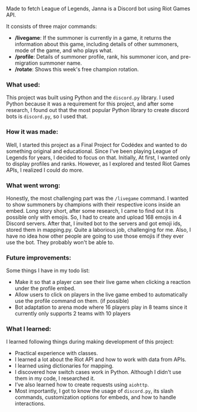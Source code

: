 Made to fetch League of Legends, Janna is a Discord bot using Riot Games API.

It consists of three major commands: 

- **/livegame**: If the summoner is currently in a game, it returns the information about this game, including details of other summoners, mode of the game, and who plays what.
- **/profile**: Details of summoner profile, rank, his summoner icon, and pre-migration summoner name.
- **/rotate**: Shows this week's free champion rotation.

### What used:
This project was built using Python and the `discord.py` library.
I used Python because it was a requirement for this project, and after some research, I found out that the most popular Python library to create discord bots is `discord.py`, so I  used that.

### How it was made:
Well, I started this project as a Final Project for Codédex and wanted to do something original and educational. Since I've been playing League of Legends for years, I decided to focus on that. Initially, At first, I wanted only to display profiles and ranks. However, as I explored and tested Riot Games APIs, I realized I could do more.

### What went wrong: 
 Honestly, the most challenging part was the `/livegame` command. I wanted to show summoners by champions with their respective icons inside an embed. Long story short, after some research, I came to find out it is possible only with emojis. So, I had to create and upload 168 emojis in 4 Discord servers. After that, I invited bot to the servers and got emoji ids, stored them in mapping.py. Quite a laborious job, challenging for me. Also, I have no idea how other people are going to use those emojis if they ever use the bot. They probably won't be able to.

### Future improvements:
Some things I have in my todo list:
- Make it so that a player can see their live game when clicking a reaction under the profile embed.
- Allow users to click on players in the live game embed to automatically use the profile command on them. (if possible)
- Bot adaptation to arena mode where 16 players play in 8 teams since it currently only supports 2 teams with 10 players

### What I learned:
 I learned following things during making development of this project:
- Practical experience with classes.
- I learned a lot about the Riot API and how to work with data from APIs.
- I learned using dictionaries for mapping.
- I discovered how switch cases work in Python. Although I didn't use them in my code, I researched it.
- I’ve also learned how to create requests using `aiohttp`.
- Most importantly, I got to know the usage of `discord.py`, its slash commands, customization options for embeds, and how to handle interactions.
